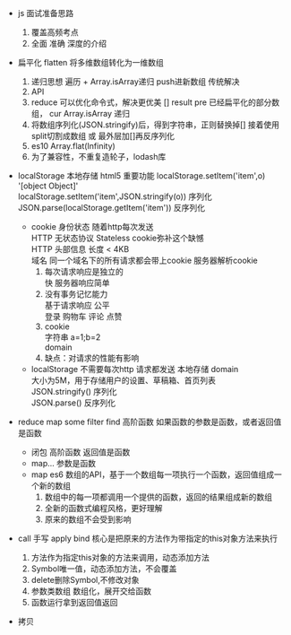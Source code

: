 - js 面试准备思路
    1. 覆盖高频考点
    2. 全面 准确 深度的介绍
- 扁平化 flatten 
    将多维数组转化为一维数组   
    1. 递归思想
        遍历 + Array.isArray递归 push进新数组 传统解决   
    2. API 
    3. reduce 可以优化命令式，解决更优美
        [] result pre 已经扁平化的部分数组， cur Array.isArray 递归   
    4. 将数组序列化(JSON.stringify)后，得到字符串，正则替换掉[]
        接着使用split切割成数组 或 最外层加[]再反序列化   
    5. es10 Array.flat(Infinity)  
    6. 为了兼容性，不重复造轮子，lodash库   
    

- localStorage 本地存储 html5 重要功能
    localStorage.setItem('item',o)  '[object Object]'   
    localStorage.setItem('item',JSON.stringify(o))  序列化  
    JSON.parse(localStorage.getItem('item'))  反序列化   
    - cookie 身份状态 随着http每次发送  
        HTTP 无状态协议  Stateless  cookie弥补这个缺憾  
        HTTP 头部信息  长度 < 4KB  
        域名 同一个域名下的所有请求都会带上cookie  服务器解析cookie  
        1. 每次请求响应是独立的  
            快 服务器响应简单  
        2. 没有事务记忆能力  
            基于请求响应  公平  
            登录 购物车 评论 点赞 
        3. cookie  
            字符串 a=1;b=2   
            domain  
        4. 缺点：对请求的性能有影响  
    - localStorage 不需要每次http 请求都发送 
        本地存储 domain   
        大小为5M，用于存储用户的设置、草稿箱、首页列表   
        JSON.stringify() 序列化   
        JSON.parse() 反序列化  

- reduce map some filter find 高阶函数
    如果函数的参数是函数，或者返回值是函数  
    - 闭包 高阶函数 返回值是函数  
    - map... 参数是函数   
    - map 
        es6 数组的API，基于一个数组每一项执行一个函数，返回值组成一个新的数组  
        1. 数组中的每一项都调用一个提供的函数，返回的结果组成新的数组  
        2. 全新的函数式编程风格，更好理解  
        3. 原来的数组不会受到影响  

- call 手写 apply bind
    核心是把原来的方法作为带指定的this对象方法来执行  
    1. 方法作为指定this对象的方法来调用，动态添加方法
    2. Symbol唯一值，动态添加方法，不会覆盖 
    3. delete删除Symbol,不修改对象
    4. 参数类数组 数组化，展开交给函数
    5. 函数运行拿到返回值返回

- 拷贝
    

 
